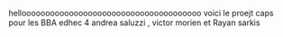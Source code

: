 helloooooooooooooooooooooooooooooooooooooo voici le proejt caps pour les BBA edhec 4 andrea saluzzi , victor morien et Rayan sarkis

